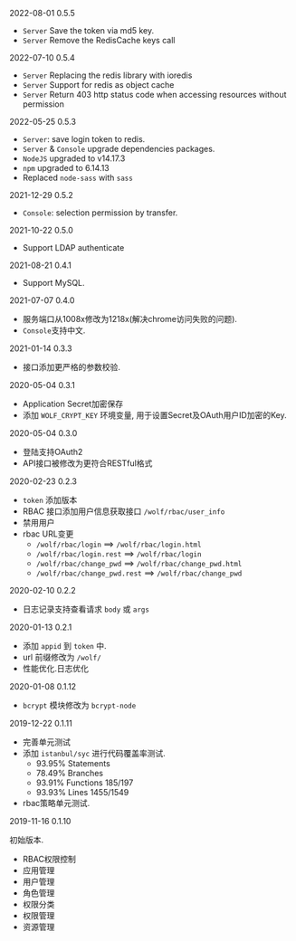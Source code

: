 2022-08-01 0.5.5

* `Server` Save the token via md5 key.
* `Server` Remove the RedisCache keys call

2022-07-10 0.5.4

* `Server` Replacing the redis library with ioredis
* `Server` Support for redis as object cache
* `Server` Return 403 http status code when accessing resources without permission

2022-05-25 0.5.3

* `Server`: save login token to redis.
* `Server` & `Console` upgrade dependencies packages.
* `NodeJS` upgraded to v14.17.3
* `npm` upgraded to 6.14.13
* Replaced `node-sass` with `sass`

2021-12-29 0.5.2

* `Console`: selection permission by transfer.

2021-10-22 0.5.0

* Support LDAP authenticate

2021-08-21 0.4.1

* Support MySQL.

2021-07-07 0.4.0

* 服务端口从1008x修改为1218x(解决chrome访问失败的问题).
* `Console`支持中文.

2021-01-14 0.3.3

* 接口添加更严格的参数校验.

2020-05-04 0.3.1

* Application Secret加密保存
* 添加 `WOLF_CRYPT_KEY` 环境变量, 用于设置Secret及OAuth用户ID加密的Key.

2020-05-04 0.3.0

* 登陆支持OAuth2
* API接口被修改为更符合RESTful格式

2020-02-23 0.2.3

* `token` 添加版本
* RBAC 接口添加用户信息获取接口 `/wolf/rbac/user_info`
* 禁用用户
* rbac URL变更
  * `/wolf/rbac/login` ==> `/wolf/rbac/login.html`
  * `/wolf/rbac/login.rest` ==> `/wolf/rbac/login`
  * `/wolf/rbac/change_pwd` ==> `/wolf/rbac/change_pwd.html`
  * `/wolf/rbac/change_pwd.rest` ==> `/wolf/rbac/change_pwd`

2020-02-10 0.2.2

* 日志记录支持查看请求 `body` 或 `args`

2020-01-13 0.2.1

* 添加 `appid` 到 `token` 中.
* url 前缀修改为 `/wolf/`
* 性能优化.日志优化

2020-01-08 0.1.12

* `bcrypt` 模块修改为 `bcrypt-node`

2019-12-22 0.1.11

* 完善单元测试
* 添加 `istanbul/syc` 进行代码覆盖率测试. 
  * 93.95% Statements
  * 78.49% Branches
  * 93.91% Functions 185/197
  * 93.93% Lines 1455/1549
* rbac策略单元测试.

2019-11-16 0.1.10

初始版本.

* RBAC权限控制
* 应用管理
* 用户管理
* 角色管理
* 权限分类
* 权限管理
* 资源管理


